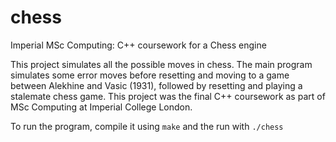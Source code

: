 # chess
Imperial MSc Computing: C++ coursework for a Chess engine

This project simulates all the possible moves in chess. The main program simulates some error moves before resetting and moving to a game between Alekhine and Vasic (1931), followed by resetting and playing a stalemate chess game. This project was the final C++ coursework as part of MSc Computing at Imperial College London.

To run the program, compile it using ```make``` and the run with ```./chess```
